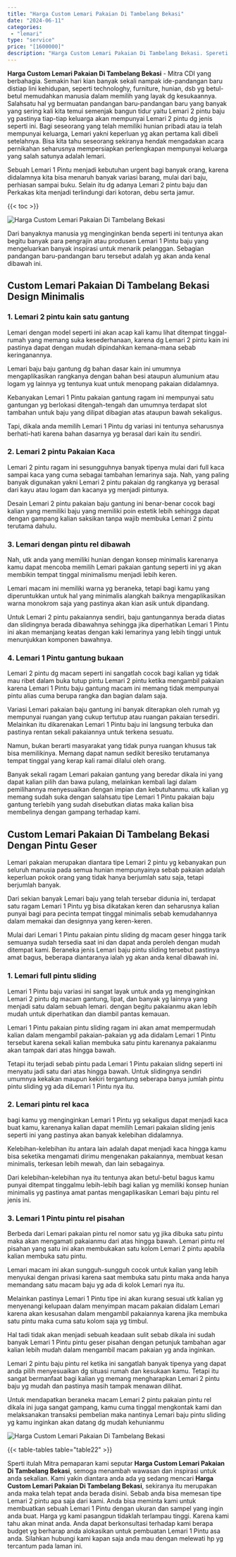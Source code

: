 ```yaml
---
title: "Harga Custom Lemari Pakaian Di Tambelang Bekasi"
date: "2024-06-11"
categories:
 - "lemari"
type: "service"
price: "[1600000]"
description: "Harga Custom Lemari Pakaian Di Tambelang Bekasi. Spereti itulah Mitra pemaparan kami seputar **Harga Custom Lemari Pakaian Di Tambelang Bekasi**, semoga mena..."
---
```


**Harga Custom Lemari Pakaian Di Tambelang Bekasi** - Mitra CDI yang berbahagia. Semakin hari kian banyak sekali nampak ide-pandangan baru distiap lini kehidupan, seperti technologhy, furniture, hunian, dsb yg betul-betul memudahkan manusia dalam memilih yang layak dg kesukaannya. Salahsatu hal yg bermuatan pandangan baru-pandangan baru yang banyak yang sering kali kita temui semenjak bangun tidur yaitu Lemari 2 pintu baju yg pastinya tiap-tiap keluarga akan mempunyai Lemari 2 pintu dg jenis seperti ini. Bagi seseorang yang telah memiliki hunian pribadi atau ia telah mempunyai keluarga, Lemari yakni keperluan yg akan pertama kali dibeli setelahnya. Bisa kita tahu seseorang sekiranya hendak mengadakan acara pernikahan seharusnya mempersiapkan perlengkapan mempunyai keluarga yang salah satunya adalah lemari.

Sebuah Lemari 1 Pintu menjadi kebutuhan urgent bagi banyak orang, karena didalamnya kita bisa menaruh banyak variasi barang, mulai dari baju, perhiasan sampai buku. Selain itu dg adanya Lemari 2 pintu baju dan Perkakas kita menjadi terlindungi dari kotoran, debu serta jamur.

{{< toc >}}

![Harga Custom Lemari Pakaian Di Tambelang Bekasi](/images/mebel/dipan-anak-002.jpg)

Dari banyaknya manusia yg menginginkan benda seperti ini tentunya akan begitu banyak para pengrajin atau produsen Lemari 1 Pintu baju yang mengeluarkan banyak inspirasi untuk menarik pelanggan. Sebagian pandangan baru-pandangan baru tersebut adalah yg akan anda kenal dibawah ini.

## Custom Lemari Pakaian Di Tambelang Bekasi Design Minimalis

### 1\. Lemari 2 pintu kain satu gantung

Lemari dengan model seperti ini akan acap kali kamu lihat ditempat tinggal-rumah yang memang suka kesederhanaan, karena dg Lemari 2 pintu kain ini pastinya dapat dengan mudah dipindahkan kemana-mana sebab keringanannya.

Lemari baju baju gantung dg bahan dasar kain ini umumnya mengaplikasikan rangkanya dengan bahan besi ataupun alumunium atau logam yg lainnya yg tentunya kuat untuk menopang pakaian didalamnya.

Kebanyakan Lemari 1 Pintu pakaian gantung ragam ini mempunyai satu gantungan yg berlokasi ditengah-tengah dan umumnya terdapat slot tambahan untuk baju yang dilipat dibagian atas ataupun bawah sekaligus.

Tapi, dikala anda memilih Lemari 1 Pintu dg variasi ini tentunya seharusnya berhati-hati karena bahan dasarnya yg berasal dari kain itu sendiri.

### 2\. Lemari 2 pintu Pakaian Kaca

Lemari 2 pintu ragam ini sesungguhnya banyak tipenya mulai dari full kaca sampai kaca yang cuma sebagai tambahan lemarinya saja. Nah, yang paling banyak digunakan yakni Lemari 2 pintu pakaian dg rangkanya yg berasal dari kayu atau logam dan kacanya yg menjadi pintunya.

Desain Lemari 2 pintu pakaian baju gantung ini benar-benar cocok bagi kalian yang memiliki baju yang memiliki poin estetik lebih sehingga dapat dengan gampang kalian saksikan tanpa wajib membuka Lemari 2 pintu terutama dahulu.

### 3\. Lemari dengan pintu rel dibawah

Nah, utk anda yang memiliki hunian dengan konsep minimalis karenanya kamu dapat mencoba memilih Lemari pakaian gantung seperti ini yg akan membikin tempat tinggal minimalismu menjadi lebih keren.

Lemari macam ini memiliki warna yg beraneka, tetapi bagi kamu yang diperuntukkan untuk hal yang minimalis alangkah baiknya mengaplikasikan warna monokrom saja yang pastinya akan kian asik untuk dipandang.

Untuk Lemari 2 pintu pakaiannya sendiri, baju gantungannya berada diatas dan slidingnya berada dibawahnya sehingga jika diperhatikan Lemari 1 Pintu ini akan memanjang keatas dengan kaki lemarinya yang lebih tinggi untuk menunjukkan komponen bawahnya.

### 4\. Lemari 1 Pintu gantung bukaan

Lemari 2 pintu dg macam seperti ini sangatlah cocok bagi kalian yg tidak mau ribet dalam buka tutup pintu Lemari 2 pintu ketika mengambil pakaian karena Lemari 1 Pintu baju gantung macam ini memang tidak mempunyai pintu alias cuma berupa rangka dan bagian dalam saja.

Variasi Lemari pakaian baju gantung ini banyak diterapkan oleh rumah yg mempunyai ruangan yang cukup tertutup atau ruangan pakaian tersediri. Melainkan itu dikarenakan Lemari 1 Pintu baju ini langsung terbuka dan pastinya rentan sekali pakaiannya untuk terkena sesuatu.

Namun, bukan berarti masyarakat yang tidak punya ruangan khusus tak bisa memilikinya. Memang dapat namun sedikit beresiko terutamanya tempat tinggal yang kerap kali ramai dilalui oleh orang.

Banyak sekali ragam Lemari pakaian gantung yang beredar dikala ini yang dapat kalian pilih dan bawa pulang, melainkan kembali lagi dalam pemilihannya menyesuaikan dengan impian dan kebutuhanmu. utk kalian yg memang sudah suka dengan salahsatu tipe Lemari 1 Pintu pakaian baju gantung terlebih yang sudah disebutkan diatas maka kalian bisa membelinya dengan gampang terhadap kami.

## Custom Lemari Pakaian Di Tambelang Bekasi Dengan Pintu Geser

Lemari pakaian merupakan diantara tipe Lemari 2 pintu yg kebanyakan pun seluruh manusia pada semua hunian mempunyainya sebab pakaian adalah keperluan pokok orang yang tidak hanya berjumlah satu saja, tetapi berjumlah banyak.

Dari sekian banyak Lemari baju yang telah tersebar didunia ini, terdapat satu ragam Lemari 1 Pintu yg bisa dikatakan keren dan seharusnya kalian punyai bagi para pecinta tempat tinggal minimalis sebab kemudahannya dalam memakai dan designnya yang keren-keren.

Mulai dari Lemari 1 Pintu pakaian pintu sliding dg macam geser hingga tarik semuanya sudah tersedia saat ini dan dapat anda peroleh dengan mudah ditempat kami. Beraneka jenis Lemari baju pintu sliding tersebut pastinya amat bagus, beberapa diantaranya ialah yg akan anda kenal dibawah ini.

### 1\. Lemari full pintu sliding

Lemari 1 Pintu baju variasi ini sangat layak untuk anda yg menginginkan Lemari 2 pintu dg macam gantung, lipat, dan banyak yg lainnya yang menjadi satu dalam sebuah lemari. dengan begitu pakaianmu akan lebih mudah untuk diperhatikan dan diambil pantas kemauan.

Lemari 1 Pintu pakaian pintu sliding ragam ini akan amat mempermudah kalian dalam mengambil pakaian-pakaian yg ada didalam Lemari 1 Pintu tersebut karena sekali kalian membuka satu pintu karenanya pakaianmu akan tampak dari atas hingga bawah.

Tetapi itu terjadi sebab pintu pada Lemari 1 Pintu pakaian slidng seperti ini menyatu jadi satu dari atas hingga bawah. Untuk slidingnya sendiri umumnya kekakan maupun kekiri tergantung seberapa banya jumlah pintu pintu sliding yg ada diLemari 1 Pintu nya itu.

### 2\. Lemari pintu rel kaca

bagi kamu yg menginginkan Lemari 1 Pintu yg sekaligus dapat menjadi kaca buat kamu, karenanya kalian dapat memilih Lemari pakaian sliding jenis seperti ini yang pastinya akan banyak kelebihan didalamnya.

Kelebihan-kelebihan itu antara lain adalah dapat menjadi kaca hingga kamu bisa seketika mengamati dirimu mengenakan pakaiannya, membuat kesan minimalis, terkesan lebih mewah, dan lain sebagainya.

Dari kelebihan-kelebihan nya itu tentunya akan betul-betul bagus kamu punyai ditempat tinggalmu lebih-lebih bagi kalian yg memiliki konsep hunian minimalis yg pastinya amat pantas mengaplikasikan Lemari baju pintu rel jenis ini.

### 3\. Lemari 1 Pintu pintu rel pisahan

Berbeda dari Lemari pakaian pintu rel nomor satu yg jika dibuka satu pintu maka akan mengamati pakaianmu dari atas hingga bawah. Lemari pintu rel pisahan yang satu ini akan membukakan satu kolom Lemari 2 pintu apabila kalian membuka satu pintu.

Lemari macam ini akan sungguh-sungguh cocok untuk kalian yang lebih menyukai dengan privasi karena saat membuka satu pintu maka anda hanya memandang satu macam baju yg ada di kolok Lemari nya itu.

Melainkan pastinya Lemari 1 Pintu tipe ini akan kurang sesuai utk kalian yg menyenangi kelupaan dalam menyimpan macam pakaian didalam Lemari karena akan kesusahan dalam mengambil pakaiannya karena jika membuka satu pintu maka cuma satu kolom saja yg timbul.

Hal tadi tidak akan menjadi sebuah keadaan sulit sebab dikala ini sudah banyak Lemari 1 Pintu pintu geser pisahan dengan petunjuk tambahan agar kalian lebih mudah dalam mengambil macam pakaian yg anda inginkan.

Lemari 2 pintu baju pintu rel ketika ini sangatlah banyak tipenya yang dapat anda pilih menyesuaikan dg situasi rumah dan kesukaan kamu. Tetapi itu sangat bermanfaat bagi kalian yg memang mengharapkan Lemari 2 pintu baju yg mudah dan pastinya masih tampak menawan dilihat.

Untuk mendapatkan beraneka macam Lemari 2 pintu pakaian pintu rel dikala ini juga sangat gampang, kamu cuma tinggal mengkontak kami dan melaksanakan transaksi pembelian maka nantinya Lemari baju pintu sliding yg kamu inginkan akan datang dg mudah kehunianmu

![Harga Custom Lemari Pakaian Di Tambelang Bekasi](/images/mebel/lemari-buku-008.jpg)

{{< table-tables table="table22" >}}

Sperti itulah Mitra pemaparan kami seputar **Harga Custom Lemari Pakaian Di Tambelang Bekasi**, semoga menambah wawasan dan inspirasi untuk anda sekalian. Kami yakin diantara anda ada yg sedang mencari **Harga Custom Lemari Pakaian Di Tambelang Bekasi**, sekiranya itu merupakan anda maka telah tepat anda berada disini. Sebab anda bisa memesan tipe Lemari 2 pintu apa saja dari kami. Anda bisa meminta kami untuk membuatkan sebuah Lemari 1 Pintu dengan ukuran dan sampel yang ingin anda buat. Harga yg kami pasangpun tidaklah terlampau tinggi. Karena kami tahu akan minat anda. Anda dapat berkonsultasi terhadap kami berapa budget yg berharap anda alokasikan untuk pembuatan Lemari 1 Pintu asa anda. Silahkan hubungi kami kapan saja anda mau dengan melewati hp yg tercantum pada laman ini.
